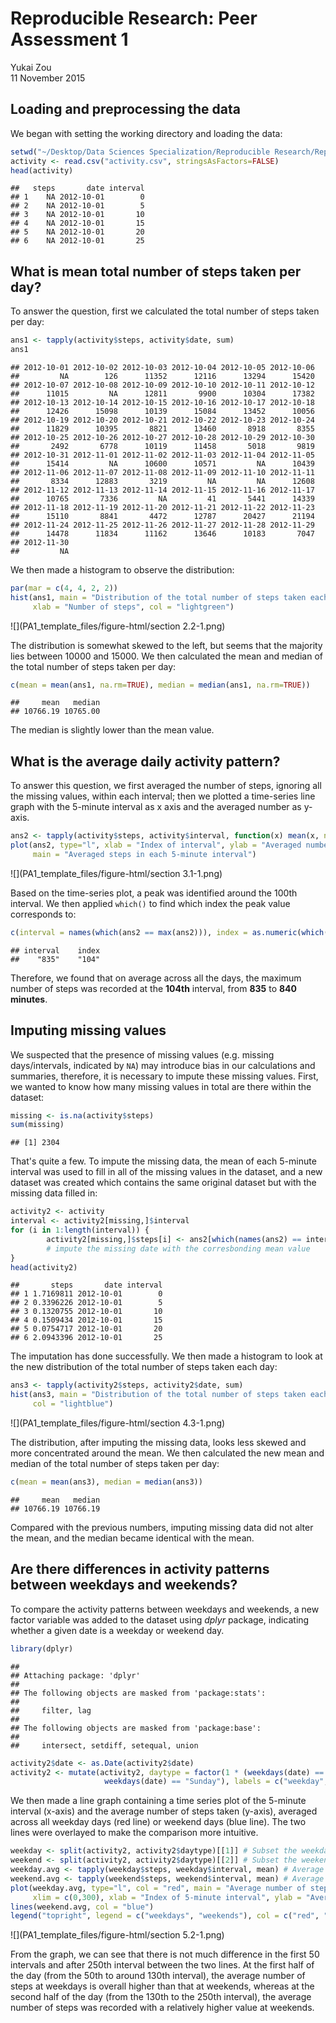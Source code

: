 # Reproducible Research: Peer Assessment 1
Yukai Zou  
11 November 2015  

## Loading and preprocessing the data

We began with setting the working directory and loading the data:

```r
setwd("~/Desktop/Data Sciences Specialization/Reproducible Research/RepData_PeerAssessment1/")
activity <- read.csv("activity.csv", stringsAsFactors=FALSE)
head(activity)
```

```
##   steps       date interval
## 1    NA 2012-10-01        0
## 2    NA 2012-10-01        5
## 3    NA 2012-10-01       10
## 4    NA 2012-10-01       15
## 5    NA 2012-10-01       20
## 6    NA 2012-10-01       25
```


## What is mean total number of steps taken per day?

To answer the question, first we calculated the total number of steps taken per day:

```r
ans1 <- tapply(activity$steps, activity$date, sum)
ans1
```

```
## 2012-10-01 2012-10-02 2012-10-03 2012-10-04 2012-10-05 2012-10-06 
##         NA        126      11352      12116      13294      15420 
## 2012-10-07 2012-10-08 2012-10-09 2012-10-10 2012-10-11 2012-10-12 
##      11015         NA      12811       9900      10304      17382 
## 2012-10-13 2012-10-14 2012-10-15 2012-10-16 2012-10-17 2012-10-18 
##      12426      15098      10139      15084      13452      10056 
## 2012-10-19 2012-10-20 2012-10-21 2012-10-22 2012-10-23 2012-10-24 
##      11829      10395       8821      13460       8918       8355 
## 2012-10-25 2012-10-26 2012-10-27 2012-10-28 2012-10-29 2012-10-30 
##       2492       6778      10119      11458       5018       9819 
## 2012-10-31 2012-11-01 2012-11-02 2012-11-03 2012-11-04 2012-11-05 
##      15414         NA      10600      10571         NA      10439 
## 2012-11-06 2012-11-07 2012-11-08 2012-11-09 2012-11-10 2012-11-11 
##       8334      12883       3219         NA         NA      12608 
## 2012-11-12 2012-11-13 2012-11-14 2012-11-15 2012-11-16 2012-11-17 
##      10765       7336         NA         41       5441      14339 
## 2012-11-18 2012-11-19 2012-11-20 2012-11-21 2012-11-22 2012-11-23 
##      15110       8841       4472      12787      20427      21194 
## 2012-11-24 2012-11-25 2012-11-26 2012-11-27 2012-11-28 2012-11-29 
##      14478      11834      11162      13646      10183       7047 
## 2012-11-30 
##         NA
```
We then made a histogram to observe the distribution:

```r
par(mar = c(4, 4, 2, 2))
hist(ans1, main = "Distribution of the total number of steps taken each day", 
     xlab = "Number of steps", col = "lightgreen")
```

![](PA1_template_files/figure-html/section 2.2-1.png) 

The distribution is somewhat skewed to the left, but seems that the majority lies between 10000 and 15000. We then calculated the mean and median of the total number of steps taken per day:

```r
c(mean = mean(ans1, na.rm=TRUE), median = median(ans1, na.rm=TRUE))
```

```
##     mean   median 
## 10766.19 10765.00
```
The median is slightly lower than the mean value.


## What is the average daily activity pattern?

To answer this question, we first averaged the number of steps, ignoring all the missing values, within each interval; then we plotted a time-series line graph with the 5-minute interval as x axis and the averaged number as y-axis.

```r
ans2 <- tapply(activity$steps, activity$interval, function(x) mean(x, na.rm=TRUE))
plot(ans2, type="l", xlab = "Index of interval", ylab = "Averaged number of steps",
     main = "Averaged steps in each 5-minute interval")
```

![](PA1_template_files/figure-html/section 3.1-1.png) 

Based on the time-series plot, a peak was identified around the 100th interval. We then applied `which()` to find which index the peak value corresponds to:

```r
c(interval = names(which(ans2 == max(ans2))), index = as.numeric(which(ans2 == max(ans2))))
```

```
## interval    index 
##    "835"    "104"
```
Therefore, we found that on average across all the days, the maximum number of steps was recorded at the **104th** interval, from **835** to **840 minutes**.

## Imputing missing values

We suspected that the presence of missing values (e.g. missing days/intervals, indicated by `NA`) may introduce bias in our calculations and summaries, therefore, it is necessary to impute these missing values. First, we wanted to know how many missing values in total are there within the dataset:

```r
missing <- is.na(activity$steps)
sum(missing)
```

```
## [1] 2304
```
That's quite a few. To impute the missing data, the mean of each 5-minute interval was used to fill in all of the missing values in the dataset, and a new dataset was created which contains the same original dataset but with the missing data filled in:

```r
activity2 <- activity
interval <- activity2[missing,]$interval
for (i in 1:length(interval)) {
        activity2[missing,]$steps[i] <- ans2[which(names(ans2) == interval[i])] 
        # impute the missing date with the corresbonding mean value
}
head(activity2)
```

```
##       steps       date interval
## 1 1.7169811 2012-10-01        0
## 2 0.3396226 2012-10-01        5
## 3 0.1320755 2012-10-01       10
## 4 0.1509434 2012-10-01       15
## 5 0.0754717 2012-10-01       20
## 6 2.0943396 2012-10-01       25
```
The imputation has done successfully. We then made a histogram to look at the new distribution of the total number of steps taken each day:

```r
ans3 <- tapply(activity2$steps, activity2$date, sum)
hist(ans3, main = "Distribution of the total number of steps taken each day", xlab = "Number of steps", 
     col = "lightblue")
```

![](PA1_template_files/figure-html/section 4.3-1.png) 

The distribution, after imputing the missing data, looks less skewed and more concentrated around the mean. We then calculated the new mean and median of the total number of steps taken per day:

```r
c(mean = mean(ans3), median = median(ans3))
```

```
##     mean   median 
## 10766.19 10766.19
```
Compared with the previous numbers, imputing missing data did not alter the mean, and the median became identical with the mean.

## Are there differences in activity patterns between weekdays and weekends?

To compare the activity patterns between weekdays and weekends, a new factor variable was added to the dataset using *dplyr* package, indicating whether a given date is a weekday or weekend day.

```r
library(dplyr)
```

```
## 
## Attaching package: 'dplyr'
## 
## The following objects are masked from 'package:stats':
## 
##     filter, lag
## 
## The following objects are masked from 'package:base':
## 
##     intersect, setdiff, setequal, union
```

```r
activity2$date <- as.Date(activity2$date)
activity2 <- mutate(activity2, daytype = factor(1 * (weekdays(date) == "Saturday" | 
                     weekdays(date) == "Sunday"), labels = c("weekday", "weekend")))
```
We then made a line graph containing a time series plot of the 5-minute interval (x-axis) and the average number of steps taken (y-axis), averaged across all weekday days (red line) or weekend days (blue line). The two lines were overlayed to make the comparison more intuitive.

```r
weekday <- split(activity2, activity2$daytype)[[1]] # Subset the weekday days
weekend <- split(activity2, activity2$daytype)[[2]] # Subset the weekend days
weekday.avg <- tapply(weekday$steps, weekday$interval, mean) # Average across weekday days
weekend.avg <- tapply(weekend$steps, weekend$interval, mean) # Average across weekend days
plot(weekday.avg, type="l", col = "red", main = "Average number of steps by weekdays and weekends", 
     xlim = c(0,300), xlab = "Index of 5-minute interval", ylab = "Average number of steps")
lines(weekend.avg, col = "blue")
legend("topright", legend = c("weekdays", "weekends"), col = c("red", "blue"), lty = 1, cex = 1)
```

![](PA1_template_files/figure-html/section 5.2-1.png) 

From the graph, we can see that there is not much difference in the first 50 intervals and after 250th interval between the two lines. At the first half of the day (from the 50th to around 130th interval), the average number of steps at weekdays is overall higher than that at weekends, whereas at the second half of the day (from the 130th to the 250th interval), the average number of steps was recorded with a relatively higher value at weekends.
